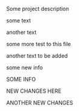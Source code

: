 Some project description

some text

another text

some more test to this file

another text to be added

some new info

SOME INFO

NEW CHANGES HERE

ANOTHER NEW CHANGES
